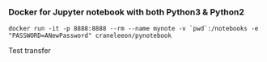 ### Docker for Jupyter notebook with both Python3 & Python2 

```shell
docker run -it -p 8888:8888 --rm --name mynote -v `pwd`:/notebooks -e "PASSWORD=ANewPassword" craneleeon/pynotebook
```
Test transfer
